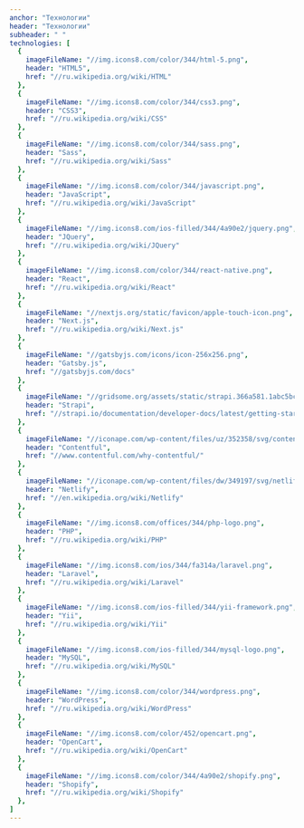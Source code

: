 ```yaml
---
anchor: "Технологии"
header: "Технологии"
subheader: " "
technologies: [
  {
    imageFileName: "//img.icons8.com/color/344/html-5.png",
    header: "HTML5",
    href: "//ru.wikipedia.org/wiki/HTML"
  },
  {
    imageFileName: "//img.icons8.com/color/344/css3.png",
    header: "CSS3",
    href: "//ru.wikipedia.org/wiki/CSS"
  },
  {
    imageFileName: "//img.icons8.com/color/344/sass.png",
    header: "Sass",
    href: "//ru.wikipedia.org/wiki/Sass"
  },
  {
    imageFileName: "//img.icons8.com/color/344/javascript.png",
    header: "JavaScript",
    href: "//ru.wikipedia.org/wiki/JavaScript"
  },
  {
    imageFileName: "//img.icons8.com/ios-filled/344/4a90e2/jquery.png",
    header: "JQuery",
    href: "//ru.wikipedia.org/wiki/JQuery"
  },
  {
    imageFileName: "//img.icons8.com/color/344/react-native.png",
    header: "React",
    href: "//ru.wikipedia.org/wiki/React"
  },
  {
    imageFileName: "//nextjs.org/static/favicon/apple-touch-icon.png",
    header: "Next.js",
    href: "//ru.wikipedia.org/wiki/Next.js"
  },
  {
    imageFileName: "//gatsbyjs.com/icons/icon-256x256.png",
    header: "Gatsby.js",
    href: "//gatsbyjs.com/docs"
  },
  {
    imageFileName: "//gridsome.org/assets/static/strapi.366a581.1abc5bcb9f6bf2c958851189dc3d28df.svg",
    header: "Strapi",
    href: "//strapi.io/documentation/developer-docs/latest/getting-started/introduction.html"
  },
  {
    imageFileName: "//iconape.com/wp-content/files/uz/352358/svg/contentful-seeklogo.com.svg",
    header: "Contentful",
    href: "//www.contentful.com/why-contentful/"
  },
  {
    imageFileName: "//iconape.com/wp-content/files/dw/349197/svg/netlify-seeklogo.com.svg",
    header: "Netlify",
    href: "//en.wikipedia.org/wiki/Netlify"
  },
  {
    imageFileName: "//img.icons8.com/offices/344/php-logo.png",
    header: "PHP",
    href: "//ru.wikipedia.org/wiki/PHP"
  },
  {
    imageFileName: "//img.icons8.com/ios/344/fa314a/laravel.png",
    header: "Laravel",
    href: "//ru.wikipedia.org/wiki/Laravel"
  },
  {
    imageFileName: "//img.icons8.com/ios-filled/344/yii-framework.png",
    header: "Yii",
    href: "//ru.wikipedia.org/wiki/Yii"
  },
  {
    imageFileName: "//img.icons8.com/ios-filled/344/mysql-logo.png",
    header: "MySQL",
    href: "//ru.wikipedia.org/wiki/MySQL"
  },
  {
    imageFileName: "//img.icons8.com/color/344/wordpress.png",
    header: "WordPress",
    href: "//ru.wikipedia.org/wiki/WordPress"
  },
  {
    imageFileName: "//img.icons8.com/color/452/opencart.png",
    header: "OpenCart",
    href: "//ru.wikipedia.org/wiki/OpenCart"
  },
  {
    imageFileName: "//img.icons8.com/color/344/4a90e2/shopify.png",
    header: "Shopify",
    href: "//ru.wikipedia.org/wiki/Shopify"
  },
]
---
```

